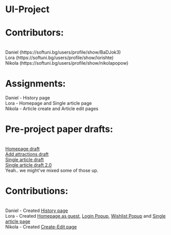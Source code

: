 # UI-Project

<h1>Contributors:</h1><br>
Daniel (https://softuni.bg/users/profile/show/BaDJok3)<br>
Lora (https://softuni.bg/users/profile/show/lorishte)<br>
Nikola (https://softuni.bg/users/profile/show/nikolapopow)

<h1>Assignments:</h1>
Daniel - History page<br>
Lora - Homepage and Single article page<br>
Nikola - Article create and Article edit pages

<h1>Pre-project paper drafts:</h1><br>
<a href="https://github.com/badjok3/UI-Project/blob/master/paper/homepage.jpg">Homepage draft</a><br>
<a href="https://github.com/badjok3/UI-Project/blob/master/paper/addAttractions.jpg">Add attractions draft</a><br>
<a href="https://github.com/badjok3/UI-Project/blob/master/paper/map.jpg">Single article draft</a><br>
<a href="https://github.com/badjok3/UI-Project/blob/master/paper/singleP.jpg">Single article draft 2.0</a><br>
Yeah.. we might've mixed some of those up.

<h1>Contributions:</h1><br>
Daniel - Created <a href="https://github.com/badjok3/UI-Project/blob/master/historyPage.png">History page</a><br>
Lora - Created <a href="https://github.com/badjok3/UI-Project/blob/master/homepage_01.jpg">Homepage as guest</a>, <a href="https://github.com/badjok3/UI-Project/blob/master/homepage_02.jpg">Login Popup</a>, <a href="https://github.com/badjok3/UI-Project/blob/master/homepage_03.jpg">Wishlist Popup</a> and <a href="https://github.com/badjok3/UI-Project/blob/master/singleArticlePage.jpg">Single article page</a><br>
Nikola - Created <a href="https://github.com/badjok3/UI-Project/blob/master/create-edit%20page.png">Create-Edit page</a><br>
